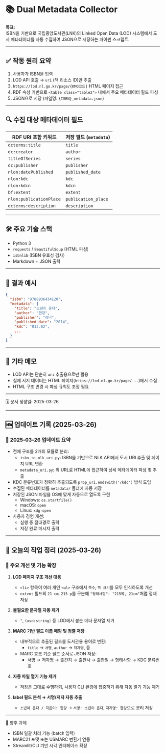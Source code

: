 # 📚 Dual Metadata Collector

**목표:**  
ISBN을 기반으로 국립중앙도서관(LNK)의 Linked Open Data (LOD) 시스템에서 도서 메타데이터를 자동 수집하여 JSON으로 저장하는 파이썬 스크립트.

---

## ✅ 작동 원리 요약

1. 사용자가 ISBN을 입력
2. LOD API 호출 → `uri` (책 리소스 ID)만 추출
3. `https://lod.nl.go.kr/page/{KMO코드}` HTML 페이지 접근
4. RDF 속성 기반으로 `<table class="table2">` 내에서 주요 메타데이터 필드 파싱
5. JSON으로 저장 (파일명: `{ISBN}_metadata.json`)

---

## 🔍 수집 대상 메타데이터 필드

| RDF URI 포함 키워드       | 저장 필드 (`metadata`)     |
|---------------------------|-----------------------------|
| `dcterms:title`           | `title`                    |
| `dc:creator`              | `author`                   |
| `titleOfSeries`           | `series`                   |
| `dc:publisher`            | `publisher`                |
| `nlon:datePublished`      | `published_date`           |
| `nlon:kdc`                | `kdc`                      |
| `nlon:kdcn`               | `kdcn`                     |
| `bf:extent`               | `extent`                   |
| `nlon:publicationPlace`   | `publication_place`        |
| `dcterms:description`     | `description`              |

---

## 🛠 주요 기술 스택

- Python 3
- `requests` / `BeautifulSoup` (HTML 파싱)
- `isbnlib` (ISBN 유효성 검사)
- Markdown + JSON 출력

---

## 📁 결과 예시

```json
{
  "isbn": "9788936434120",
  "metadata": {
    "title": "소년이 온다",
    "author": "한강",
    "publisher": "창비",
    "published_date": "2014",
    "kdc": "813.62",
    ...
  }
}
```

---

## 🧠 기타 메모

- LOD API는 단순히 `uri` 추출용으로만 활용
- 실제 서지 데이터는 HTML 페이지(`https://lod.nl.go.kr/page/...`)에서 수집
- HTML 구조 변경 시 파싱 규칙도 조정 필요

---

🗓 문서 생성일: 2025-03-26

---

## 🆕 업데이트 기록 (2025-03-26)

### 🔄 2025-03-26 업데이트 요약

- 전체 구조를 2개의 모듈로 분리:
  - `isbn_to_nlk_uri.py`: ISBN을 기반으로 NLK API에서 도서 URI 추출 및 페이지 URL 변환
  - `metadata_uri.py`: 위 URL로 HTML에 접근하여 상세 메타데이터 파싱 및 추출
- KDC 분류번호가 정확히 추출되도록 `prop_uri.endswith('/kdc')` 방식 도입
- 수집된 메타데이터를 `metadata/` 폴더에 자동 저장
- 저장된 JSON 파일을 OS에 맞게 자동으로 열도록 구현
  - Windows: `os.startfile()`
  - macOS: `open`
  - Linux: `xdg-open`
- 사용자 경험 개선:
  - 실행 중 절대경로 출력
  - 저장 완료 메시지 출력


---

## 🧾 오늘의 작업 정리 (2025-03-26)

### 📌 주요 개선 및 기능 확장

1. **LOD 페이지 구조 개선 대응**
   - `<li>` 항목이 여러 개인 `<ul>` 구조에서 `쪽수`, `책 크기`를 모두 인식하도록 개선
   - `extent` 필드의 `21 cm`, `215 p`를 구분해 `"형태사항": "215쪽, 21cm"`처럼 정제 저장

2. **불필요한 문자열 자동 제거**
   - `"`, `(xsd:string)` 등 LOD에서 붙는 메타 문자열 제거

3. **MARC 기반 필드 이름 매핑 및 정렬 저장**
   - 내부적으로 추출된 필드를 도서관용 용어로 변환:
     - `title` → `서명`, `author` → `저자명`, 등
   - MARC 흐름 기준 필드 순서로 JSON 저장:
     - 서명 → 저자명 → 출간지 → 출판사 → 출판일 → 형태사항 → KDC 분류번호

4. **자동 파일 열기 기능 제거**
   - 저장은 그대로 수행하되, 사용자 CLI 환경에 집중하기 위해 자동 열기 기능 제거

5. **label 필드 분석 → 서명/저자 자동 추출**
   - `소년이 온다 / 지은이: 한강` → `서명: 소년이 온다`, `저자명: 한강`으로 분리 저장

---

🧷 향후 과제
- ISBN 일괄 처리 기능 (batch 입력)
- MARC21 포맷 또는 USMARC 변환기 연동
- Streamlit/CLI 기반 시각 인터페이스 확장

